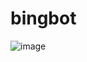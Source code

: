 # bingbot
![image](https://user-images.githubusercontent.com/15933735/170916400-606ed630-6f2c-4ba0-9f2a-9088d107809f.png)
